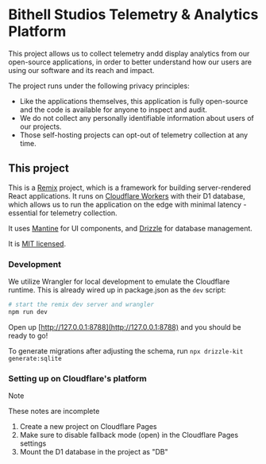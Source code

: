 # Bithell Studios Telemetry & Analytics Platform

This project allows us to collect telemetry andd display analytics from our open-source applications, in order to better understand how our users are using our software and its reach and impact.

The project runs under the following privacy principles:

- Like the applications themselves, this application is fully open-source and the code is available for anyone to inspect and audit.
- We do not collect any personally identifiable information about users of our projects.
- Those self-hosting projects can opt-out of telemetry collection at any time.

## This project

This is a [Remix](https://remix.run) project, which is a framework for building server-rendered React applications. It runs on [Cloudflare Workers](https://workers.cloudflare.com/) with their D1 database, which allows us to run the application on the edge with minimal latency - essential for telemetry collection.

It uses [Mantine](https://mantine.dev/) for UI components, and [Drizzle](https://drizzle.dev/) for database management.

It is [MIT licensed](./LICENSE).

### Development

We utilize Wrangler for local development to emulate the Cloudflare runtime. This is already wired up in package.json as the `dev` script:

```sh
# start the remix dev server and wrangler
npm run dev
```

Open up [http://127.0.0.1:8788](http://127.0.0.1:8788) and you should be ready to go!

To generate migrations after adjusting the schema, run `npx drizzle-kit generate:sqlite`

### Setting up on Cloudflare's platform

> [!NOTE]  
> These notes are incomplete

1. Create a new project on Cloudflare Pages
1. Make sure to disable fallback mode (open) in the Cloudflare Pages settings
1. Mount the D1 database in the project as "DB"
